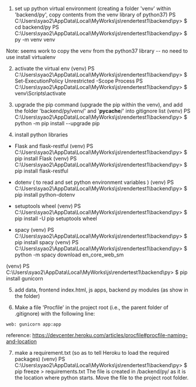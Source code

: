 1. set up python virtual environment (creating a folder 'venv' within 'backend/py', copy contents from the venv library of python37)
PS C:\Users\syao2\AppData\Local\MyWorks\js\rendertest1\backend\py> $ cd backend/py
PS C:\Users\syao2\AppData\Local\MyWorks\js\rendertest1\backend\py> $ py -m venv venv

Note: seems work to copy the venv from the python37 library -- no need to use install virtualenv

2. activate the virtual env (venv)
PS C:\Users\syao2\AppData\Local\MyWorks\js\rendertest1\backend\py> $ Set-ExecutionPolicy Unrestricted -Scope Process
PS C:\Users\syao2\AppData\Local\MyWorks\js\rendertest1\backend\py> $ venv\Scripts\activate

3. upgrade the pip command (upgrade the pip within the venv), and add the folder 'backend/py/venv/' and '__pycache__/' into gitignore list
(venv) PS C:\Users\syao2\AppData\Local\MyWorks\js\rendertest1\backend\py> $ python -m pip install --upgrade pip

4. install python libraries

- Flask and flask-restful
(venv) PS C:\Users\syao2\AppData\Local\MyWorks\js\rendertest1\backend\py> $ pip install Flask
(venv) PS C:\Users\syao2\AppData\Local\MyWorks\js\rendertest1\backend\py> $ pip install flask-restful

- dotenv ( to read and set python environment variables )
(venv) PS C:\Users\syao2\AppData\Local\MyWorks\js\rendertest1\backend\py> $ pip install python-dotenv

- setuptools wheel
(venv) PS C:\Users\syao2\AppData\Local\MyWorks\js\rendertest1\backend\py> $ pip install -U pip setuptools wheel

- spacy
(venv) PS C:\Users\syao2\AppData\Local\MyWorks\js\rendertest1\backend\py> $ pip install spacy
(venv) PS C:\Users\syao2\AppData\Local\MyWorks\js\rendertest1\backend\py> $ python -m spacy download en_core_web_sm

(venv) PS C:\Users\syao2\AppData\Local\MyWorks\js\rendertest1\backend\py> $ pip install gunicorn 

5. add data, frontend index.html, js apps, backend py modules (as show in the folder)

6. Make a file 'Procfile' in the project root (i.e., the parent folder of .gitignore) with the following line:
```
web: gunicorn app:app
```
reference: https://devcenter.heroku.com/articles/procfile#procfile-naming-and-location

7. make a requirement.txt (so as to tell Heroku to load the required packages)
(venv) PS C:\Users\syao2\AppData\Local\MyWorks\js\rendertest1\backend\py> $ pip freeze > requirements.txt
The file is created in /backend/py/ as it is the location where python starts. 
Move the file to the project root folder. 